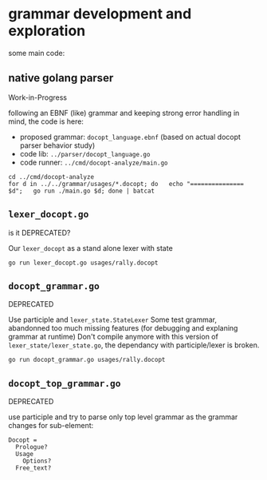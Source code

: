 # grammar development and exploration

some main code:

## native golang parser

Work-in-Progress

following an EBNF (like) grammar and keeping strong error handling in mind, the code is here:

* proposed grammar: `docopt_language.ebnf` (based on actual docopt parser behavior study)
* code lib: `../parser/docopt_language.go`
* code runner: `../cmd/docopt-analyze/main.go`

```
cd ../cmd/docopt-analyze
for d in ../../grammar/usages/*.docopt; do   echo "=============== $d";   go run ./main.go $d; done | batcat
```

## `lexer_docopt.go`

is it DEPRECATED?

Our `lexer_docopt` as a stand alone lexer with state

```
go run lexer_docopt.go usages/rally.docopt
```

## `docopt_grammar.go`

DEPRECATED

Use participle and `lexer_state.StateLexer`
Some test grammar, abandonned too much missing features (for debugging and explaning grammar at runtime)
Don't compile anymore with this version of `lexer_state/lexer_state.go`, the dependancy with participle/lexer is
broken.

```
go run docopt_grammar.go usages/rally.docopt
```

## `docopt_top_grammar.go`

DEPRECATED

use participle and try to parse only top level grammar as the grammar changes for sub-element:

```
Docopt =
  Prologue?
  Usage
	Options?
  Free_text?
```
